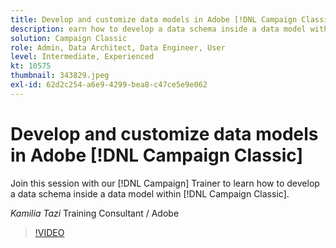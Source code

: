 ```yaml
---
title: Develop and customize data models in Adobe [!DNL Campaign Classic]
description: earn how to develop a data schema inside a data model within [!DNL Campaign Classic]
solution: Campaign Classic
role: Admin, Data Architect, Data Engineer, User
level: Intermediate, Experienced
kt: 10575
thumbnail: 343829.jpeg
exl-id: 62d2c254-a6e9-4299-bea8-c47ce5e9e062
---
```

# Develop and customize data models in Adobe [!DNL Campaign Classic]

Join this session with our [!DNL Campaign] Trainer to learn how to develop a data schema inside a data model within [!DNL Campaign Classic].

*Kamilia Tazi* Training Consultant / Adobe

>[!VIDEO](https://video.tv.adobe.com/v/343829/?quality=12&learn=on)
